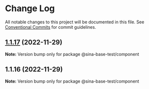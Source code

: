 # Change Log

All notable changes to this project will be documented in this file.
See [Conventional Commits](https://conventionalcommits.org) for commit guidelines.

## [1.1.17](https://github.com/sinabasecomponent/sina-base-components2/compare/v1.1.16...v1.1.17) (2022-11-29)

**Note:** Version bump only for package @sina-base-test/component

## 1.1.16 (2022-11-29)

**Note:** Version bump only for package @sina-base-test/component
